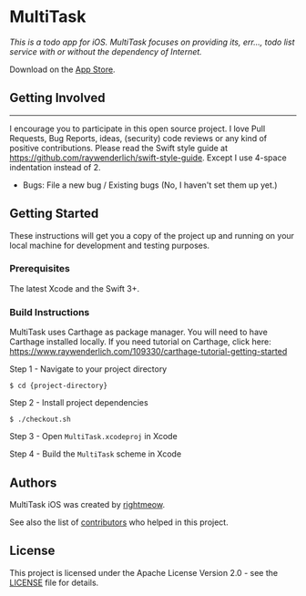 # MultiTask

_This is a todo app for iOS. MultiTask focuses on providing its, err..., todo list service with or without the dependency of Internet._

Download on the [App Store](https://itunes.apple.com/us/app/multitask/id1271187729?ls=1&mt=8).

## Getting Involved
----------------

I encourage you to participate in this open source project. I love Pull Requests, Bug Reports, ideas, (security) code reviews or any kind of positive contributions. Please read the Swift style guide at https://github.com/raywenderlich/swift-style-guide. Except I use 4-space indentation instead of 2.
- Bugs: File a new bug / Existing bugs (No, I haven't set them up yet.)

## Getting Started

These instructions will get you a copy of the project up and running on your local machine for development and testing purposes.

### Prerequisites

The latest Xcode and the Swift 3+.

### Build Instructions

MultiTask uses Carthage as package manager. You will need to have Carthage installed locally. If you need tutorial on Carthage, click here: https://www.raywenderlich.com/109330/carthage-tutorial-getting-started

Step 1 - Navigate to your project directory

``$ cd {project-directory}``

Step 2 - Install project dependencies

``$ ./checkout.sh``

Step 3 - Open ``MultiTask.xcodeproj`` in Xcode

Step 4 - Build the ``MultiTask`` scheme in Xcode

## Authors

MultiTask iOS was created by [rightmeow](https://github.com/jinhedev/).

See also the list of [contributors](CREDITS.md) who helped in this project.

## License

This project is licensed under the Apache License Version 2.0 - see the [LICENSE](LICENSE) file for details.
